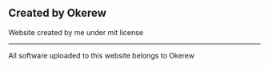 ## Created by Okerew
Website created by me under mit license
*******************************************************************
All software uploaded to this website belongs to Okerew

